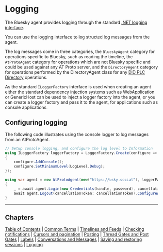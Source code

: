 # <a name="logging">Logging</a>

The Bluesky agent provides logging through the standard [.NET logging interface](https://learn.microsoft.com/en-us/dotnet/core/extensions/logging?tabs=command-line).

You can use the logging interface to log structed log messages from the agent.

The log messages come in three categories, the `BlueskyAgent` category for operations specific to Bluesky, such as reading the timeline,
the `AtProtoAgent` category for operations which are not Bluesky specific and could be used against any AT Proto server, and the
`DirectoryAgent` category for operations performed by the DirectoryAgent class for any [DID PLC Directory](https://web.plc.directory/) operations.

As the standard `ILoggerFactory` interface is used when creating an agent either the standard dependency injection systems such as WebApplication or
GenericHost can be used to inject a logger factory into the agent, or you can create a logger factory and pass it to the agent, for applications such
as console applications.

## <a name="configuring">Configuring logging</a>

The following code illustrates using the console logger to log messages from an AtProtoAgent.

```c#
// Setup console logging, and configure the log level to Information
using ILoggerFactory loggerFactory = LoggerFactory.Create(configure =>
{
    configure.AddConsole();
    configure.SetMinimumLevel(LogLevel.Debug);
});

using var agent = new AtProtoAgent(new("https://bsky.social"), loggerFactory: loggerFactory);
{
    _ = await agent.Login(new Credentials(handle, password), cancellationToken: cancellationToken).ConfigureAwait(false);
    await agent.Logout(cancellationToken: cancellationToken).ConfigureAwait(false);
}

```

---

## Chapters

[Table of Contents](readme.md) | [Common Terms](commonTerms.md) | [Timelines and Feeds](timeline.md) | [Checking notifications](notifications.md#checkingNotifications) | [Cursors and pagination](cursorsAndPagination.md) | [Posting](posting.md#posting) | [Thread Gates and Post Gates](threadGatesAndPostGates.md) | [Labels](labels.md) | [Conversations and Messages](conversationsAndMessages.md) | [Saving and restoring sessions](savingAndRestoringAuthentication.md) | [Logging](logging.md)
